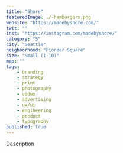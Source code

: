 ```yaml
---
title: "Shore"
featuredImage: ./-hamburgers.png
website: "https://madebyshore.com/"
twit: ""
inst: "https://instagram.com/madebyshore/"
category: "S"
city: "Seattle"
neighborhood: "Pioneer Square"
size: "Small (1-10)"
map: ""
tags:
    - branding
    - strategy
    - print
    - photography
    - video
    - advertising
    - ux/ui
    - engineering
    - product
    - typography
published: true
---
```


Description
